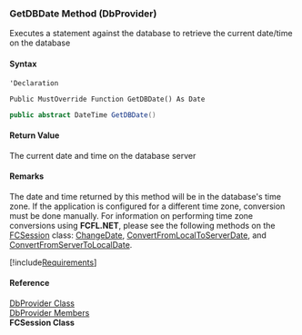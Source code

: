 ﻿### GetDBDate Method (DbProvider)

Executes a statement against the database to retrieve the current date/time on the database

#### Syntax

```vbnet
'Declaration

Public MustOverride Function GetDBDate() As Date
```

```csharp
public abstract DateTime GetDBDate()
```

#### Return Value

The current date and time on the database server

#### Remarks

The date and time returned by this method will be in the database's time zone. If the application is configured for a different time zone, conversion must be done manually. For information on performing time zone conversions using **FCFL.NET**, please see the following methods on the [FCSession](fcSDK~FChoice.Foundation.FCSession.md) class: [ChangeDate](fcSDK~FChoice.Foundation.FCSession~ConvertDate.md), [ConvertFromLocalToServerDate](fcSDK~FChoice.Foundation.FCSession~ConvertFromLocalToServerDate.md), and [ConvertFromServerToLocalDate](fcSDK~FChoice.Foundation.FCSession~ConvertFromServerToLocalDate.md).

[!include[Requirements](../partials/requirements.md)]

#### Reference

[DbProvider Class](FChoice.Common~FChoice.Common.Data.DbProvider.md)  
[DbProvider Members](FChoice.Common~FChoice.Common.Data.DbProvider_members.md)  
**FCSession Class**